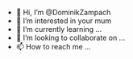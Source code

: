 - 👋 Hi, I’m @DominikZampach
- 👀 I’m interested in your mum
- 🌱 I’m currently learning ...
- 💞️ I’m looking to collaborate on ...
- 📫 How to reach me ...

<!---
DominikZampach/DominikZampach is a ✨ special ✨ repository because its `README.md` (this file) appears on your GitHub profile.
You can click the Preview link to take a look at your changes.
--->
